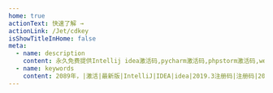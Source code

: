 ```yaml
---
home: true
actionText: 快速了解 →
actionLink: /Jet/cdkey
isShowTitleInHome: false
meta:
  - name: description  
    content: 永久免费提供Intellij idea激活码,pycharm激活码,phpstorm激活码,webstorm激活码,clion,golang等jetbrains相关产品激活码。
  - name: keywords
    content: 2089年，|激活|最新版|IntelliJ|IDEA|idea|2019.3注册码|注册码|2020|有效|更新
---
```


